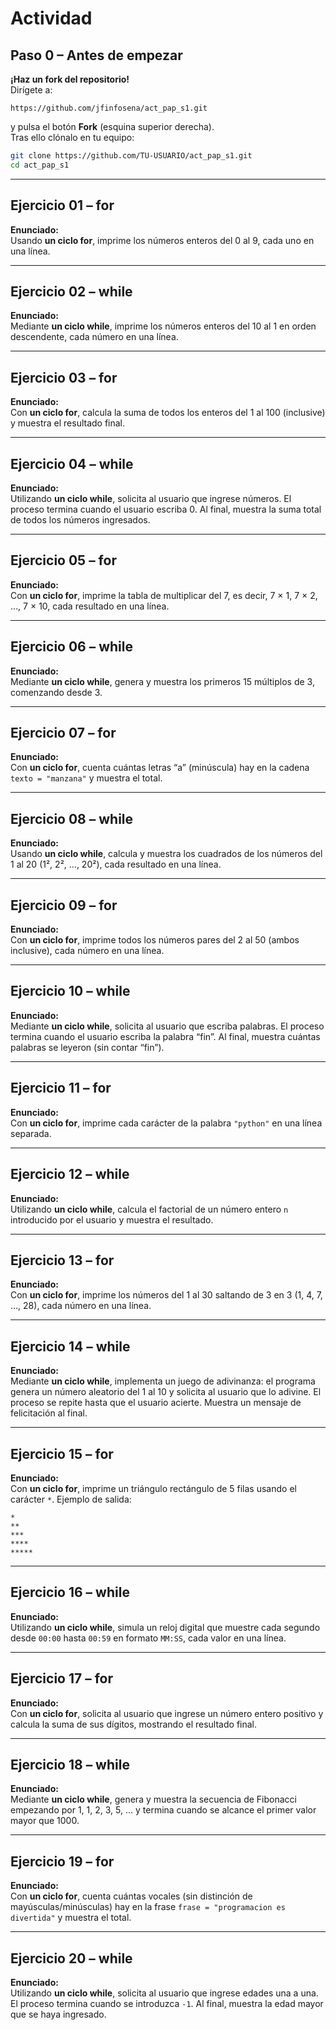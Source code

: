 
# Actividad

## Paso 0 – Antes de empezar  
**¡Haz un fork del repositorio!**  
Dirígete a:  
```
https://github.com/jfinfosena/act_pap_s1.git
```  
y pulsa el botón **Fork** (esquina superior derecha).  
Tras ello clónalo en tu equipo:

```bash
git clone https://github.com/TU-USUARIO/act_pap_s1.git
cd act_pap_s1
```

---

## Ejercicio 01 – for  
**Enunciado:**  
Usando **un ciclo for**, imprime los números enteros del 0 al 9, cada uno en una línea.

---

## Ejercicio 02 – while  
**Enunciado:**  
Mediante **un ciclo while**, imprime los números enteros del 10 al 1 en orden descendente, cada número en una línea.

---

## Ejercicio 03 – for  
**Enunciado:**  
Con **un ciclo for**, calcula la suma de todos los enteros del 1 al 100 (inclusive) y muestra el resultado final.

---

## Ejercicio 04 – while  
**Enunciado:**  
Utilizando **un ciclo while**, solicita al usuario que ingrese números. El proceso termina cuando el usuario escriba 0. Al final, muestra la suma total de todos los números ingresados.

---

## Ejercicio 05 – for  
**Enunciado:**  
Con **un ciclo for**, imprime la tabla de multiplicar del 7, es decir, 7 × 1, 7 × 2, …, 7 × 10, cada resultado en una línea.

---

## Ejercicio 06 – while  
**Enunciado:**  
Mediante **un ciclo while**, genera y muestra los primeros 15 múltiplos de 3, comenzando desde 3.

---

## Ejercicio 07 – for  
**Enunciado:**  
Con **un ciclo for**, cuenta cuántas letras “a” (minúscula) hay en la cadena `texto = "manzana"` y muestra el total.

---

## Ejercicio 08 – while  
**Enunciado:**  
Usando **un ciclo while**, calcula y muestra los cuadrados de los números del 1 al 20 (1², 2², …, 20²), cada resultado en una línea.

---

## Ejercicio 09 – for  
**Enunciado:**  
Con **un ciclo for**, imprime todos los números pares del 2 al 50 (ambos inclusive), cada número en una línea.

---

## Ejercicio 10 – while  
**Enunciado:**  
Mediante **un ciclo while**, solicita al usuario que escriba palabras. El proceso termina cuando el usuario escriba la palabra “fin”. Al final, muestra cuántas palabras se leyeron (sin contar “fin”).

---

## Ejercicio 11 – for  
**Enunciado:**  
Con **un ciclo for**, imprime cada carácter de la palabra `"python"` en una línea separada.

---

## Ejercicio 12 – while  
**Enunciado:**  
Utilizando **un ciclo while**, calcula el factorial de un número entero `n` introducido por el usuario y muestra el resultado.

---

## Ejercicio 13 – for  
**Enunciado:**  
Con **un ciclo for**, imprime los números del 1 al 30 saltando de 3 en 3 (1, 4, 7, …, 28), cada número en una línea.

---

## Ejercicio 14 – while  
**Enunciado:**  
Mediante **un ciclo while**, implementa un juego de adivinanza: el programa genera un número aleatorio del 1 al 10 y solicita al usuario que lo adivine. El proceso se repite hasta que el usuario acierte. Muestra un mensaje de felicitación al final.

---

## Ejercicio 15 – for  
**Enunciado:**  
Con **un ciclo for**, imprime un triángulo rectángulo de 5 filas usando el carácter `*`. Ejemplo de salida:  
```
*
**
***
****
*****
```

---

## Ejercicio 16 – while  
**Enunciado:**  
Utilizando **un ciclo while**, simula un reloj digital que muestre cada segundo desde `00:00` hasta `00:59` en formato `MM:SS`, cada valor en una línea.

---

## Ejercicio 17 – for  
**Enunciado:**  
Con **un ciclo for**, solicita al usuario que ingrese un número entero positivo y calcula la suma de sus dígitos, mostrando el resultado final.

---

## Ejercicio 18 – while  
**Enunciado:**  
Mediante **un ciclo while**, genera y muestra la secuencia de Fibonacci empezando por 1, 1, 2, 3, 5, … y termina cuando se alcance el primer valor mayor que 1000.

---

## Ejercicio 19 – for  
**Enunciado:**  
Con **un ciclo for**, cuenta cuántas vocales (sin distinción de mayúsculas/minúsculas) hay en la frase `frase = "programacion es divertida"` y muestra el total.

---

## Ejercicio 20 – while  
**Enunciado:**  
Utilizando **un ciclo while**, solicita al usuario que ingrese edades una a una. El proceso termina cuando se introduzca `-1`. Al final, muestra la edad mayor que se haya ingresado.